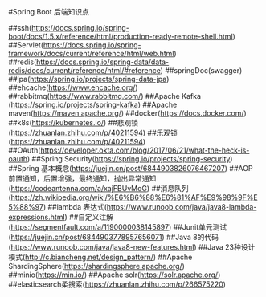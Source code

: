 #Spring Boot 后端知识点

##ssh(https://docs.spring.io/spring-boot/docs/1.5.x/reference/html/production-ready-remote-shell.html)
##Servlet(https://docs.spring.io/spring-framework/docs/current/reference/html/web.html)
##redis(https://docs.spring.io/spring-data/data-redis/docs/current/reference/html/#reference)
##springDoc(swagger)
##jpa(https://spring.io/projects/spring-data-jpa)
##ehcache(https://www.ehcache.org/)
##rabbitmq(https://www.rabbitmq.com/)
##Apache Kafka (https://spring.io/projects/spring-kafka)
##Apache maven(https://maven.apache.org/)
##docker(https://docs.docker.com/)
##k8s(https://kubernetes.io/)
##悲观锁(https://zhuanlan.zhihu.com/p/40211594)
##乐观锁(https://zhuanlan.zhihu.com/p/40211594)
##OAuth(https://developer.okta.com/blog/2017/06/21/what-the-heck-is-oauth)
##Spring Security(https://spring.io/projects/spring-security)
##Spring 基本概念(https://juejin.cn/post/6844903826076467207)
##AOP 前置通知，后置增强，最终通知，抛出异常通知(https://codeantenna.com/a/xajFBUvMoG)
##消息队列(https://zh.wikipedia.org/wiki/%E6%B6%88%E6%81%AF%E9%98%9F%E5%88%97)
##lambda 表达式(https://www.runoob.com/java/java8-lambda-expressions.html)
##自定义注解(https://segmentfault.com/a/1190000038145897)
##Junit单元测试(https://juejin.cn/post/6844903778957656071)
##Java 8的代码(https://www.runoob.com/java/java8-new-features.html)
##Java 23种设计模式(http://c.biancheng.net/design_pattern/)
##Apache ShardingSphere(https://shardingsphere.apache.org/)
##minio(https://min.io/)
##Apache solr(https://solr.apache.org/)
##elasticsearch柔搜索(https://zhuanlan.zhihu.com/p/266575220)